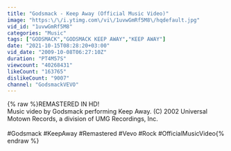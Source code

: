 ```yaml
---
title: "Godsmack - Keep Away (Official Music Video)"
image: "https:\/\/i.ytimg.com\/vi\/1uvwGmRf5M8\/hqdefault.jpg"
vid_id: "1uvwGmRf5M8"
categories: "Music"
tags: ["GODSMACK","GODSMACK KEEP AWAY","KEEP AWAY"]
date: "2021-10-15T08:28:20+03:00"
vid_date: "2009-10-08T06:27:10Z"
duration: "PT4M57S"
viewcount: "40268431"
likeCount: "163765"
dislikeCount: "9007"
channel: "GodsmackVEVO"
---
```

{% raw %}REMASTERED IN HD!<br />Music video by Godsmack performing Keep Away. (C) 2002 Universal Motown Records, a division of UMG Recordings, Inc.<br /><br />#Godsmack #KeepAway #Remastered #Vevo #Rock #OfficialMusicVideo{% endraw %}
